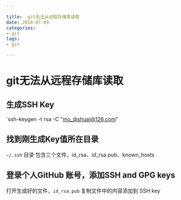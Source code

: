 ```yaml
---

title:  git无法从远程存储库读取
date: 2018-07-09
categories:
- git
tags:
- git

---
```


# git无法从远程存储库读取



## 生成SSH Key

`ssh-keygen -t rsa -C  "mo_dishuai@126.com"

## 找到刚生成Key值所在目录

`~/.ssh` 目录 包含三个文件，id_rsa、id_rsa.pub、known_hosts



## 登录个人GitHub 账号，添加SSH and GPG keys

打开生成好的文件，`id_rsa.pub` 复制文件中的内容添加到 SSH key
